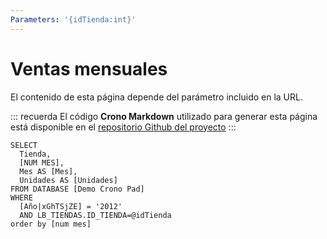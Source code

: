 ```yaml
---
Parameters: '{idTienda:int}'
---
```


# Ventas mensuales

El contenido de esta página depende del parámetro incluido en la URL.

::: recuerda
El código <strong>Crono Markdown</strong> utilizado para generar esta página está disponible en
el [repositorio Github del proyecto](https://github.com/bifacil/pad.crono.net/blob/master/markdown/parameters/item.md)
:::

``` grid
SELECT
  Tienda,
  [NUM MES],
  Mes AS [Mes],
  Unidades AS [Unidades]
FROM DATABASE [Demo Crono Pad] 
WHERE
  [Año|xGhTSjZE] = '2012'
  AND LB_TIENDAS.ID_TIENDA=@idTienda
order by [num mes]
```
